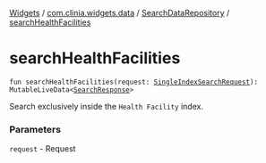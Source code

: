 [Widgets](../../index.md) / [com.clinia.widgets.data](../index.md) / [SearchDataRepository](index.md) / [searchHealthFacilities](./search-health-facilities.md)

# searchHealthFacilities

`fun searchHealthFacilities(request: `[`SingleIndexSearchRequest`](../../com.clinia.widgets.data.network/-single-index-search-request/index.md)`): MutableLiveData<`[`SearchResponse`](../-search-response/index.md)`>`

Search exclusively inside the `Health Facility` index.

### Parameters

`request` - Request